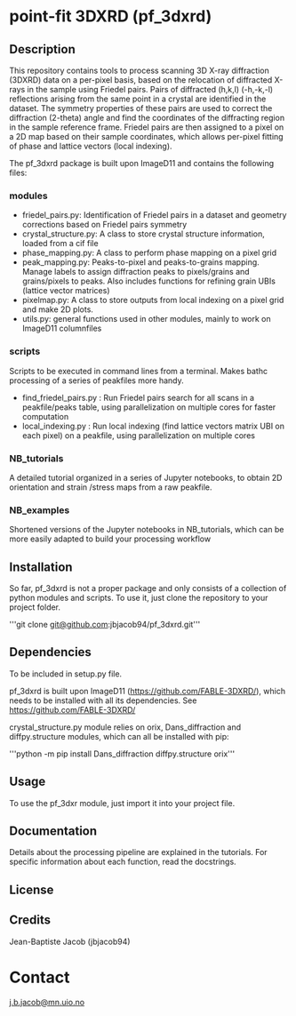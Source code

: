 # point-fit 3DXRD (pf_3dxrd)


## Description
This repository contains tools to process scanning 3D X-ray diffraction (3DXRD) data on a per-pixel basis, based on the relocation of diffracted X-rays in the sample using Friedel pairs. Pairs of diffracted (h,k,l) (-h,-k,-l) reflections arising from the same point in a crystal are identified in the dataset. The symmetry properties of these pairs are used to correct the diffraction (2-theta) angle and find the coordinates of the diffracting region in the sample reference frame. Friedel pairs are then assigned to a pixel on a 2D map based on their sample coordinates, which allows per-pixel fitting of phase and lattice vectors (local indexing). 

The pf_3dxrd package is built upon ImageD11 and contains the following files:
### modules
- friedel_pairs.py: Identification of Friedel pairs in a dataset and geometry corrections based on Friedel pairs symmetry
- crystal_structure.py: A class to store crystal structure information, loaded from a cif file
- phase_mapping.py: A class to perform phase mapping on a pixel grid
- peak_mapping.py: Peaks-to-pixel and peaks-to-grains mapping. Manage labels to assign diffraction peaks to pixels/grains and grains/pixels to peaks. Also includes functions for refining grain UBIs (lattice vector matrices)
- pixelmap.py: A class to store outputs from local indexing on a pixel grid and make 2D plots.
- utils.py: general functions used in other modules, mainly to work on ImageD11 columnfiles

### scripts
Scripts to be executed in command lines from a terminal. Makes bathc processing of a series of peakfiles more handy. 
- find_friedel_pairs.py : Run Friedel pairs search for all scans in a peakfile/peaks table, using parallelization on multiple cores for faster computation
- local_indexing.py : Run local indexing (find lattice vectors matrix UBI on each pixel) on a peakfile, using parallelization on multiple cores

### NB_tutorials
A detailed tutorial organized in a series of Jupyter notebooks, to obtain 2D orientation and strain /stress maps from a raw peakfile. 

### NB_examples
Shortened versions of the Jupyter notebooks in NB_tutorials, which can be more easily adapted to build your processing workflow

## Installation
So far, pf_3dxrd is not a proper package and only consists of a collection of python modules and scripts.
To use it, just clone the repository to your project folder. 

'''git clone git@github.com:jbjacob94/pf_3dxrd.git'''

## Dependencies
To be included in setup.py file. 

pf_3dxrd is built upon ImageD11 (https://github.com/FABLE-3DXRD/), which needs to be installed with all its dependencies. 
See https://github.com/FABLE-3DXRD/

crystal_structure.py module relies on orix, Dans_diffraction and diffpy.structure modules, which can all be installed with pip:

'''python -m pip install Dans_diffraction diffpy.structure orix'''

## Usage
To use the pf_3dxr module, just import it into your project file. 

## Documentation
Details about the processing pipeline are explained in the tutorials. For specific information about each function, read the docstrings.

## License

## Credits
Jean-Baptiste Jacob (jbjacob94)


# Contact
j.b.jacob@mn.uio.no
